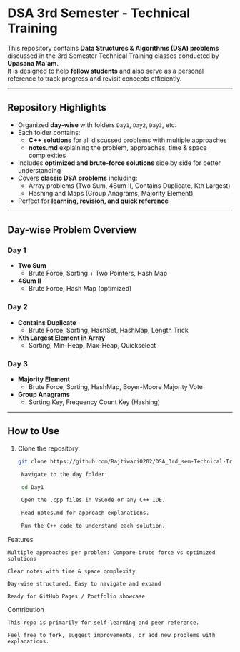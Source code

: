 # DSA 3rd Semester - Technical Training

This repository contains **Data Structures & Algorithms (DSA) problems** discussed in the 3rd Semester Technical Training classes conducted by **Upasana Ma'am**.  
It is designed to help **fellow students** and also serve as a personal reference to track progress and revisit concepts efficiently.

---

## Repository Highlights

- Organized **day-wise** with folders `Day1`, `Day2`, `Day3`, etc.
- Each folder contains:
  - **C++ solutions** for all discussed problems with multiple approaches
  - **notes.md** explaining the problem, approaches, time & space complexities
- Includes **optimized and brute-force solutions** side by side for better understanding
- Covers **classic DSA problems** including:
  - Array problems (Two Sum, 4Sum II, Contains Duplicate, Kth Largest)
  - Hashing and Maps (Group Anagrams, Majority Element)
- Perfect for **learning, revision, and quick reference**

---

## Day-wise Problem Overview

### Day 1
- **Two Sum**
  - Brute Force, Sorting + Two Pointers, Hash Map
- **4Sum II**
  - Brute Force, Hash Map (optimized)

### Day 2
- **Contains Duplicate**
  - Brute Force, Sorting, HashSet, HashMap, Length Trick
- **Kth Largest Element in Array**
  - Sorting, Min-Heap, Max-Heap, Quickselect

### Day 3
- **Majority Element**
  - Brute Force, Sorting, HashMap, Boyer-Moore Majority Vote
- **Group Anagrams**
  - Sorting Key, Frequency Count Key (Hashing)

---

## How to Use

1. Clone the repository:
   ```bash
   git clone https://github.com/Rajtiwari0202/DSA_3rd_sem-Technical-Training.git

    Navigate to the day folder:

    cd Day1

    Open the .cpp files in VSCode or any C++ IDE.

    Read notes.md for approach explanations.

    Run the C++ code to understand each solution.

Features

    Multiple approaches per problem: Compare brute force vs optimized solutions

    Clear notes with time & space complexity

    Day-wise structured: Easy to navigate and expand

    Ready for GitHub Pages / Portfolio showcase

Contribution

    This repo is primarily for self-learning and peer reference.

    Feel free to fork, suggest improvements, or add new problems with explanations.
